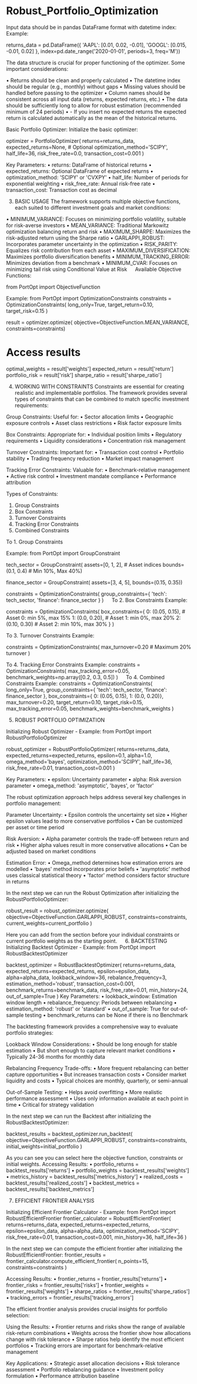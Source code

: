 # Robust_Portfolio_Optimization

Input data should be in pandas DataFrame format with datetime index:
Example:

returns_data = pd.DataFrame({
    'AAPL': [0.01, 0.02, -0.01],
    'GOOGL': [0.015, -0.01, 0.02]
}, index=pd.date_range('2020-01-01', periods=3, freq='M'))

The data structure is crucial for proper functioning of the optimizer. Some important considerations:

•	Returns should be clean and properly calculated
•	The datetime index should be regular (e.g., monthly) without gaps
•	Missing values should be handled before passing to the optimizer
•	Column names should be consistent across all input data (returns, expected returns, etc.)
•	The data should be sufficiently long to allow for robust estimation (recommended minimum of 24 periods)
•	- If you insert no expected returns the expected return is calculated automatically as the mean of the historical returns.

Basic Portfolio Optimizer: Initialize the basic optimizer:

optimizer = PortfolioOptimizer(
    returns=returns_data,
    expected_returns=None,  # Optional
    optimization_method='SCIPY',
    half_life=36,
    risk_free_rate=0.0,
    transaction_cost=0.001
)

Key Parameters:
• returns: DataFrame of historical returns
• expected_returns: Optional DataFrame of expected returns
• optimization_method: 'SCIPY' or 'CVXPY'
• half_life: Number of periods for exponential weighting
• risk_free_rate: Annual risk-free rate
• transaction_cost: Transaction cost as decimal

3. BASIC USAGE
The framework supports multiple objective functions, each suited to different investment goals and market conditions:

•	MINIMUM_VARIANCE: Focuses on minimizing portfolio volatility, suitable for risk-averse investors
•	MEAN_VARIANCE: Traditional Markowitz optimization balancing return and risk
•	MAXIMUM_SHARPE: Maximizes the risk-adjusted return using the Sharpe ratio
•	GARLAPPI_ROBUST: Incorporates parameter uncertainty in the optimization
•	RISK_PARITY: Equalizes risk contribution from each asset
•	MAXIMUM_DIVERSIFICATION: Maximizes portfolio diversification benefits
•	MINIMUM_TRACKING_ERROR: Minimizes deviation from a benchmark
•	MINIMUM_CVAR: Focuses on minimizing tail risk using Conditional Value at Risk
 
Available Objective Functions:

from PortOpt import ObjectiveFunction

Example:
from PortOpt import OptimizationConstraints
constraints = OptimizationConstraints(
    long_only=True,
    target_return=0.10,
    target_risk=0.15
)

result = optimizer.optimize(
    objective=ObjectiveFunction.MEAN_VARIANCE,
    constraints=constraints)
    
# Access results
optimal_weights = result['weights']
expected_return = result['return']
portfolio_risk = result['risk']
sharpe_ratio = result['sharpe_ratio']

4. WORKING WITH CONSTRAINTS
Constraints are essential for creating realistic and implementable portfolios. The framework provides several types of constraints that can be combined to match specific investment requirements:

Group Constraints: Useful for:
•	Sector allocation limits
•	Geographic exposure controls
•	Asset class restrictions
•	Risk factor exposure limits

Box Constraints: Appropriate for:
•	Individual position limits
•	Regulatory requirements
•	Liquidity considerations
•	Concentration risk management

Turnover Constraints: Important for:
•	Transaction cost control
•	Portfolio stability
•	Trading frequency reduction
•	Market impact management

Tracking Error Constraints: Valuable for:
•	Benchmark-relative management
•	Active risk control
•	Investment mandate compliance
•	Performance attribution

Types of Constraints:
1.	Group Constraints
2.	Box Constraints
3.	Turnover Constraints
4.	Tracking Error Constraints
5.	Combined Constraints

To 1. Group Constraints

Example:
from PortOpt import GroupConstraint

tech_sector = GroupConstraint(
    assets=[0, 1, 2],  # Asset indices
    bounds=(0.1, 0.4)  # Min 10%, Max 40%)

finance_sector = GroupConstraint(
    assets=[3, 4, 5],
    bounds=(0.15, 0.35))

constraints = OptimizationConstraints(
    group_constraints={
        'tech': tech_sector,
        'finance': finance_sector    }
)
 
To 2. Box Constraints
Example:

constraints = OptimizationConstraints(
    box_constraints={
        0: (0.05, 0.15),  # Asset 0: min 5%, max 15%
        1: (0.0, 0.20),   # Asset 1: min 0%, max 20%
        2: (0.10, 0.30)   # Asset 2: min 10%, max 30%
    }
)

To 3. Turnover Constraints
Example:

constraints = OptimizationConstraints(
    max_turnover=0.20  # Maximum 20% turnover
)

To 4. Tracking Error Constraints
Example:
constraints = OptimizationConstraints(
    max_tracking_error=0.05,
    benchmark_weights=np.array([0.2, 0.3, 0.5])
)
 
To 4. Combined Constraints
Example:
constraints = OptimizationConstraints(
    long_only=True,
    group_constraints={
        'tech': tech_sector,
        'finance': finance_sector },
    box_constraints={
        0: (0.05, 0.15),
        1: (0.0, 0.20)},
    max_turnover=0.20,
    target_return=0.10,
    target_risk=0.15,
    max_tracking_error=0.05,
    benchmark_weights=benchmark_weights
)

5. ROBUST PORTFOLIO OPTIMIZATION
   
Initializing Robust Optimizer - Example:
from PortOpt import RobustPortfolioOptimizer

robust_optimizer = RobustPortfolioOptimizer(
    returns=returns_data,   expected_returns=expected_returns,
    epsilon=0.1,
    alpha=1.0,
    omega_method='bayes',
    optimization_method='SCIPY',
    half_life=36,
    risk_free_rate=0.01,
    transaction_cost=0.001 
)

Key Parameters:
• epsilon: Uncertainty parameter
• alpha: Risk aversion parameter
• omega_method: 'asymptotic', 'bayes', or 'factor'

The robust optimization approach helps address several key challenges in portfolio management:

Parameter Uncertainty:
•	Epsilon controls the uncertainty set size
•	Higher epsilon values lead to more conservative portfolios
•	Can be customized per asset or time period

Risk Aversion:
•	Alpha parameter controls the trade-off between return and risk
•	Higher alpha values result in more conservative allocations
•	Can be adjusted based on market conditions

Estimation Error:
•	Omega_method determines how estimation errors are modelled
•	'bayes' method incorporates prior beliefs
•	'asymptotic' method uses classical statistical theory
•	'factor' method considers factor structure in returns

In the next step we can run the Robust Optimization after initializing the RobustPortfolioOptimizer:

robust_result = robust_optimizer.optimize(
    objective=ObjectiveFunction.GARLAPPI_ROBUST,
    constraints=constraints,
    current_weights=current_portfolio
)

Here you can add from the section before your individual constraints or current portfolio weights as the starting point.
 
6. BACKTESTING
Initializing Backtest Optimizer - Example:
from PortOpt import RobustBacktestOptimizer

backtest_optimizer = RobustBacktestOptimizer(
    returns=returns_data,
    expected_returns=expected_returns,
    epsilon=epsilon_data,
    alpha=alpha_data,
    lookback_window=36,
    rebalance_frequency=3,
    estimation_method='robust',
    transaction_cost=0.001,
    benchmark_returns=benchmark_data,
    risk_free_rate=0.01,
    min_history=24,
    out_of_sample=True
)
Key Parameters:
• lookback_window: Estimation window length
• rebalance_frequency: Periods between rebalancing
• estimation_method: 'robust' or 'standard'
• out_of_sample: True for out-of-sample testing
• benchmark_returns can be None if there is no Benchmark

The backtesting framework provides a comprehensive way to evaluate portfolio strategies:

Lookback Window Considerations:
•	Should be long enough for stable estimation
•	But short enough to capture relevant market conditions
•	Typically 24-36 months for monthly data

Rebalancing Frequency Trade-offs:
•	More frequent rebalancing can better capture opportunities
•	But increases transaction costs
•	Consider market liquidity and costs
•	Typical choices are monthly, quarterly, or semi-annual

Out-of-Sample Testing:
•	Helps avoid overfitting
•	More realistic performance assessment
•	Uses only information available at each point in time
•	Critical for strategy validation

In the next step we can run the Backtest after initializing the RobustBacktestOptimizer:

backtest_results = backtest_optimizer.run_backtest(
    objective=ObjectiveFunction.GARLAPPI_ROBUST,
    constraints=constraints,
    initial_weights=initial_portfolio
)

As you can see you can select here the objective function, constraints or initial weights.
Accessing Results:
• portfolio_returns = backtest_results['returns']
• portfolio_weights = backtest_results['weights']
• metrics_history = backtest_results['metrics_history']
• realized_costs = backtest_results['realized_costs']
• backtest_metrics = backtest_results['backtest_metrics']

7. EFFICIENT FRONTIER ANALYSIS
   
Initializing Efficient Frontier Calculator - Example:
from PortOpt import RobustEfficientFrontier
frontier_calculator = RobustEfficientFrontier(
    returns=returns_data, expected_returns=expected_returns,
    epsilon=epsilon_data, alpha=alpha_data,
    optimization_method='SCIPY',
    risk_free_rate=0.01,
    transaction_cost=0.001,
    min_history=36,
    half_life=36
)

In the next step we can compute the efficient frontier after initializing the RobustEfficientFrontier:
frontier_results = frontier_calculator.compute_efficient_frontier(
    n_points=15,
    constraints=constraints
)

Accessing Results:
• frontier_returns = frontier_results['returns']
• frontier_risks = frontier_results['risks']
• frontier_weights = frontier_results['weights']
• sharpe_ratios = frontier_results['sharpe_ratios']
• tracking_errors = frontier_results['tracking_errors']

The efficient frontier analysis provides crucial insights for portfolio selection:

Using the Results:
•	Frontier returns and risks show the range of available risk-return combinations
•	Weights across the frontier show how allocations change with risk tolerance
•	Sharpe ratios help identify the most efficient portfolios
•	Tracking errors are important for benchmark-relative management

Key Applications:
•	Strategic asset allocation decisions
•	Risk tolerance assessment
•	Portfolio rebalancing guidance
•	Investment policy formulation
•	Performance attribution baseline
